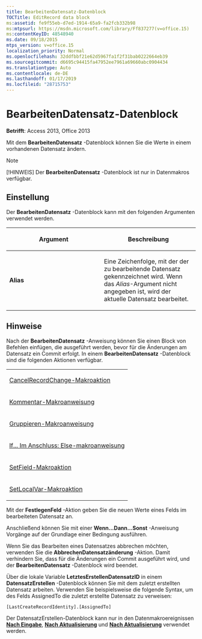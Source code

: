 ```yaml
---
title: BearbeitenDatensatz-Datenblock
TOCTitle: EditRecord data block
ms:assetid: fe9f55eb-d7ed-1914-65a9-fa2fcb332b98
ms:mtpsurl: https://msdn.microsoft.com/library/Ff837277(v=office.15)
ms:contentKeyID: 48548940
ms.date: 09/18/2015
mtps_version: v=office.15
localization_priority: Normal
ms.openlocfilehash: 32ddfbbf21e62d5967fa1f2f31bab0222664eb39
ms.sourcegitcommit: d6695c94415fa47952ee7961a69660abc0904434
ms.translationtype: Auto
ms.contentlocale: de-DE
ms.lasthandoff: 01/17/2019
ms.locfileid: "28715753"
---
```

# <a name="editrecord-data-block"></a>BearbeitenDatensatz-Datenblock

**Betrifft**: Access 2013, Office 2013

Mit dem **BearbeitenDatensatz** -Datenblock können Sie die Werte in einem vorhandenen Datensatz ändern.

> [!NOTE]
> [!HINWEIS] Der **BearbeitenDatensatz** -Datenblock ist nur in Datenmakros verfügbar.


## <a name="setting"></a>Einstellung

Der **BearbeitenDatensatz** -Datenblock kann mit den folgenden Argumenten verwendet werden.

<table>
<colgroup>
<col style="width: 50%" />
<col style="width: 50%" />
</colgroup>
<thead>
<tr class="header">
<th><p>Argument</p></th>
<th><p>Beschreibung</p></th>
</tr>
</thead>
<tbody>
<tr class="odd">
<td><p><strong>Alias</strong></p></td>
<td><p>Eine Zeichenfolge, mit der der zu bearbeitende Datensatz gekennzeichnet wird. Wenn das <em>Alias</em>-Argument nicht angegeben ist, wird der aktuelle Datensatz bearbeitet.</p></td>
</tr>
</tbody>
</table>

## <a name="remarks"></a>Hinweise

Nach der **BearbeitenDatensatz** -Anweisung können Sie einen Block von Befehlen einfügen, die ausgeführt werden, bevor für die Änderungen am Datensatz ein Commit erfolgt. In einem **BearbeitenDatensatz** -Datenblock sind die folgenden Aktionen verfügbar.

<table>
<colgroup>
<col style="width: 100%" />
</colgroup>
<tbody>
<tr class="odd">
<td><p><a href="cancelrecordchange-macro-action.md">CancelRecordChange-Makroaktion</a></p></td>
</tr>
<tr class="even">
<td><p><a href="comment-macro-statement.md">Kommentar-Makroanweisung</a></p></td>
</tr>
<tr class="odd">
<td><p><a href="group-macro-statement.md">Gruppieren-Makroanweisung</a></p></td>
</tr>
<tr class="even">
<td><p><a href="if-then-else-macro-block.md">If... Im Anschluss: Else-makroanweisung</a></p></td>
</tr>
<tr class="odd">
<td><p><a href="setfield-macro-action.md">SetField-Makroaktion</a></p></td>
</tr>
<tr class="even">
<td><p><a href="setlocalvar-macro-action.md">SetLocalVar-Makroaktion</a></p></td>
</tr>
</tbody>
</table>

Mit der **FestlegenFeld** -Aktion geben Sie die neuen Werte eines Felds im bearbeiteten Datensatz an.

Anschließend können Sie mit einer **Wenn...Dann...Sonst** -Anweisung Vorgänge auf der Grundlage einer Bedingung ausführen.

Wenn Sie das Bearbeiten eines Datensatzes abbrechen möchten, verwenden Sie die **AbbrechenDatensatzänderung** -Aktion. Damit verhindern Sie, dass für die Änderungen ein Commit ausgeführt wird, und der **BearbeitenDatensatz** -Datenblock wird beendet.

Über die lokale Variable **LetztesErstellenDatensatzID** in einem **DatensatzErstellen** -Datenblock können Sie mit dem zuletzt erstellten Datensatz arbeiten. Verwenden Sie beispielsweise die folgende Syntax, um des Felds AssignedTo die zuletzt erstellte Datensatz zu verweisen:

`[LastCreateRecordIdentity].[AssignedTo]`

Der DatensatzErstellen-Datenblock kann nur in den Datenmakroereignissen **[Nach Eingabe](after-insert-macro-event.md)**, **[Nach Aktualisierung](after-update-macro-event.md)** und **[Nach Aktualisierung](after-update-macro-event.md)** verwendet werden.

